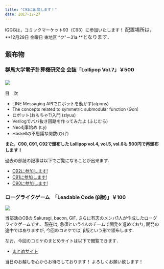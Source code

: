 ```yaml
---
title: "C93に出展します！"
date: 2017-12-27
---
```


IGGGは，コミックマーケット93（C93）に参加いたします！
<span style="font-size: 1rem;">配置場所は，</span>**12月29日 金曜日 東地区 “ク”－31a **<span style="font-size: 1rem;">となります．</span>

## 頒布物

### 群馬大学電子計算機研究会 会誌「Lollipop Vol.7」￥500

### [![](https://www.iggg.org/wp-content/uploads/2017/12/0e4aae38a1f5494592124a884058f7cb-207x300.png)](https://www.iggg.org/wp-content/uploads/2017/12/0e4aae38a1f5494592124a884058f7cb.png)

目　次

* LINE Messaging APIでロボットを動かす(atpons)
* The concepts related to symmetric submodular function (Gon)
* ロボット(おもちゃ?)入門 (ziyuu)
* Verilogでババ抜き回路を作ってみたよ (ふじむら)
* Neo4j事始め (t.y)
* Haskellの不思議な関数(ひげ)

**また，C90, C91, C92で頒布した Lollipop vol.4, vol.5, vol.6も 500円で再頒布します！**

過去の部誌の記事は以下でご覧になることが出来ます．

* [C92に参加します!](https://www.iggg.org/news/c92-detail/)
* [C91に参加します!](https://www.iggg.org/news/c91details/)
* [C90に参加します!](https://www.iggg.org/news/c90details/)

### ローグライクゲーム　「Leadable Code (β版)」￥100

[![](https://www.iggg.org/wp-content/uploads/2017/12/7efd84c429aa71ea2d0d60c4ead60d82-300x168.png)](https://www.iggg.org/wp-content/uploads/2017/12/7efd84c429aa71ea2d0d60c4ead60d82.png)

当部活のOBの Sakuragi, bacon, GIF, さらに有志のメンバ1人が作成したローグライクゲームです．
現在は, 急須という4人のチームで開発を進めており, 開発の途中ではありますが, 今回のコミケでは, β版という形で頒布します.

なお，今回のコミケのまとめサイトは以下で閲覧できます．

* [まとめサイト](https://www.iggg.org/wiki/?%E3%82%B3%E3%83%9F%E3%83%83%E3%82%AF%E3%83%9E%E3%83%BC%E3%82%B1%E3%83%83%E3%83%8893)

当日のお越しを心からお待ちしております！
よろしくお願い致します！